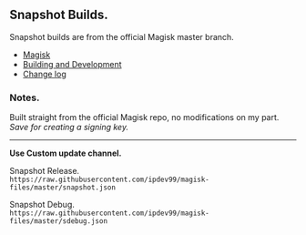 ## Snapshot Builds.

Snapshot builds are from the official Magisk master branch.

- [Magisk](https://github.com/topjohnwu/Magisk)
- [Building and Development](https://topjohnwu.github.io/Magisk/build.html)
- [Change log](https://github.com/topjohnwu/Magisk/commits/master)

### Notes.

Built straight from the official Magisk repo, no modifications on my part.<br>
<i>Save for creating a signing key.</i>

---

<b>Use Custom update channel.</b>

Snapshot Release.<br>
`https://raw.githubusercontent.com/ipdev99/magisk-files/master/snapshot.json`

Snapshot Debug.<br>
`https://raw.githubusercontent.com/ipdev99/magisk-files/master/sdebug.json`

